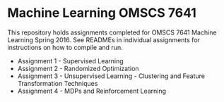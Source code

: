 # Machine Learning OMSCS 7641

This repository holds assignments completed for OMSCS 7641 Machine Learning Spring 2016. See READMEs in individual assignments for instructions on how to compile and run. 

* Assignment 1 - Supervised Learning
* Assignment 2 - Randomized Optimization
* Assignment 3 - Unsupervised Learning - Clustering and Feature Transformation Techniques
* Assignment 4 - MDPs and Reinforcement Learning
